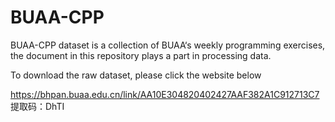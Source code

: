 # BUAA-CPP
BUAA-CPP dataset is a collection of BUAA‘s weekly programming exercises, the document in this repository plays a part in processing data.

To download the raw dataset, please click the website below

https://bhpan.buaa.edu.cn/link/AA10E304820402427AAF382A1C912713C7
提取码：DhTI
